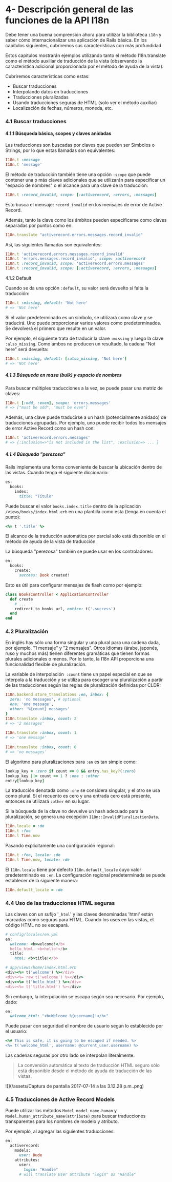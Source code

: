# 4- Descripción general de las funciones de la API I18n

Debe tener una buena comprensión ahora para utilizar la biblioteca `i18n`  y saber cómo internacionalizar una aplicación de Rails básica. En los capítulos siguientes, cubriremos sus características con más profundidad.

Estos capítulos mostrarán ejemplos utilizando tanto el método I18n.translate como el método auxiliar de traducción de la vista \(observando la característica adicional proporcionada por el método de ayuda de la vista\).

Cubriremos características como estas:

* Buscar traducciones
* Interpolando datos en traducciones
* Traducciones pluralizadas
* Usando traducciones seguras de HTML \(solo ver el método auxiliar\)
* Localización de fechas, números, moneda, etc.

### 4.1 Buscar traducciones

#### 4.1.1 Búsqueda básica, scopes y claves anidadas

Las traducciones son buscadas por claves que pueden ser Símbolos o Strings, por lo que estas llamadas son equivalentes:

```ruby
I18n.t :message
I18n.t 'message'
```

El método de traducción también tiene una opción `:scope` que puede contener una o más claves adicionales que se utilizarán para especificar un "espacio de nombres" o el alcance para una clave de la traducción:

```ruby
I18n.t :record_invalid, scope: [:activerecord, :errors, :messages]
```

Esto busca el mensaje: `record_invalid` en los mensajes de error de Active Record.

Además, tanto la clave como los ámbitos pueden especificarse como claves separadas por puntos como en:

```ruby
I18n.translate "activerecord.errors.messages.record_invalid"
```

Así, las siguientes llamadas son equivalentes:

```ruby
I18n.t 'activerecord.errors.messages.record_invalid'
I18n.t 'errors.messages.record_invalid', scope: :activerecord
I18n.t :record_invalid, scope: 'activerecord.errors.messages'
I18n.t :record_invalid, scope: [:activerecord, :errors, :messages]
```

4.1.2 Default

Cuando se da una opción `:default`, su valor será devuelto si falta la traducción:

```ruby
I18n.t :missing, default: 'Not here'
# => 'Not here'
```

Si el valor predeterminado es un símbolo, se utilizará como clave y se traducirá. Uno puede proporcionar varios valores como predeterminados. Se devolverá el primero que resulte en un valor.

Por ejemplo, el siguiente trata de traducir la clave `:missing` y luego la clave `:also_missing`. Como ambos no producen un resultado, la cadena "Not here" será devuelta:

```ruby
I18n.t :missing, default: [:also_missing, 'Not here']
# => 'Not here'
```

##### 4.1.3 Búsqueda en masa \(bulk\) y espacio de nombres

Para buscar múltiples traducciones a la vez, se puede pasar una matriz de claves:

```ruby
I18n.t [:odd, :even], scope: 'errors.messages'
# => ["must be odd", "must be even"]
```

Además, una clave puede traducirse a un hash \(potencialmente anidado\) de traducciones agrupadas. Por ejemplo, uno puede recibir todos los mensajes de error Active Record como un hash con:

```ruby
I18n.t 'activerecord.errors.messages'
# => {:inclusion=>"is not included in the list", :exclusion=> ... }
```

##### 4.1.4 Búsqueda "perezosa"

Rails implementa una forma conveniente de buscar la ubicación dentro de las vistas. Cuando tenga el siguiente diccionario:

```ruby
es:
  books:
    index:
      title: "Título"
```

Puede buscar el valor `books.index.title` dentro de la aplicación `/views/books/index.html.erb` en una plantilla como esta \(tenga en cuenta el punto\):

```ruby
<%= t '.title' %>
```

El alcance de la traducción automática por parcial sólo está disponible en el método de ayuda de la vista de traducción.

La búsqueda "perezosa" también se puede usar en los controladores:

```ruby
en:
  books:
    create:
      success: Book created!
```

Esto es útil para configurar mensajes de flash como por ejemplo:

```ruby
class BooksController < ApplicationController
  def create
    # ...
    redirect_to books_url, notice: t('.success')
  end
end
```

### 4.2 Pluralización

En inglés hay sólo una forma singular y una plural para una cadena dada, por ejemplo. "1 mensaje" y "2 mensajes". Otros idiomas \(árabe, japonés, ruso y muchos más\) tienen diferentes gramáticas que tienen formas plurales adicionales o menos. Por lo tanto, la I18n API proporciona una funcionalidad flexible de pluralización.

La variable de interpolación` :count` tiene un papel especial en que se interpola a la traducción y se utiliza para escoger una pluralización a partir de las traducciones según las reglas de pluralización definidas por CLDR:

```ruby
I18n.backend.store_translations :en, inbox: {
  zero: 'no messages', # optional
  one: 'one message',
  other: '%{count} messages'
}
I18n.translate :inbox, count: 2
# => '2 messages'
 
I18n.translate :inbox, count: 1
# => 'one message'
 
I18n.translate :inbox, count: 0
# => 'no messages'
```

El algoritmo para pluralizaciones para `:en` es tan simple como:

```ruby
lookup_key = :zero if count == 0 && entry.has_key?(:zero)
lookup_key ||= count == 1 ? :one : :other
entry[lookup_key]
```

La traducción denotada como `:one` se considera singular, y el otro se usa como plural. Si el recuento es cero y una entrada cero está presente, entonces se utilizará `:other` en su lugar.

Si la búsqueda de la clave no devuelve un hash adecuado para la pluralización, se genera una excepción `I18n::InvalidPluralizationData`.

```ruby
I18n.locale = :de
I18n.t :foo
I18n.l Time.now
```

Pasando explícitamente una configuración regional:

```ruby
I18n.t :foo, locale: :de
I18n.l Time.now, locale: :de
```

El `I18n.locale` tiene por defecto `I18n.default_locale` cuyo valor predeterminado es `:en`. La configuración regional predeterminada se puede establecer de la siguiente manera:

```ruby
I18n.default_locale = :de
```

### 4.4 Uso de las traducciones HTML seguras

Las claves con un sufijo '`_html`' y las claves denominadas 'html' están marcadas como seguras para HTML. Cuando los uses en las vistas, el código HTML no se escapará.

```ruby
# config/locales/en.yml
en:
  welcome: <b>welcome!</b>
  hello_html: <b>hello!</b>
  title:
    html: <b>title!</b>
```

```ruby
# app/views/home/index.html.erb
<div><%= t('welcome') %></div>
<div><%= raw t('welcome') %></div>
<div><%= t('hello_html') %></div>
<div><%= t('title.html') %></div>
```

Sin embargo, la interpolación se escapa según sea necesario. Por ejemplo, dado:

```ruby
en:
  welcome_html: "<b>Welcome %{username}!</b>"
```

Puede pasar con seguridad el nombre de usuario según lo establecido por el usuario:

```ruby
<%# This is safe, it is going to be escaped if needed. %>
<%= t('welcome_html', username: @current_user.username) %>
```

Las cadenas seguras por otro lado se interpolan literalmente.

> La conversión automática al texto de traducción HTML seguro sólo está disponible desde el método de ayuda de traducción de las vistas.

![](/assets/Captura de pantalla 2017-07-14 a las 3.12.28 p.m..png)

### 4.5 Traducciones de Active Record Models

Puede utilizar los métodos `Model.model_name.human` y `Model.human_attribute_name(attribute)` para buscar traducciones transparentes para los nombres de modelo y atributo.

Por ejemplo, al agregar las siguientes traducciones:

```ruby
en:
  activerecord:
    models:
      user: Dude
    attributes:
      user:
        login: "Handle"
      # will translate User attribute "login" as "Handle"
```









